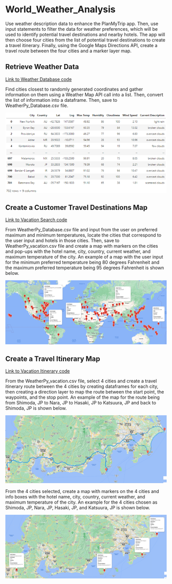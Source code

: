 # World_Weather_Analysis
Use weather description data to enhance the PlanMyTrip app. Then, use input statements to filter the data for weather preferences, which will be used to identify potential travel destinations and nearby hotels. The app will then choose four cities from the list of potential travel destinations to create a travel itinerary. Finally, using the Google Maps Directions API, create a travel route between the four cities and a marker layer map.

## Retrieve Weather Data
[Link to Weather Database code](./Weather_Database/Weather_Database.ipynb)

Find cities closest to randomly generated coordinates and gather information on them using a Weather Map API call into a list. Then, convert the list of information into a dataframe. Then, save to WeatherPy_Database.csv file.

![](./Weather_Database/WeatherDatabase.png)

## Create a Customer Travel Destinations Map
[Link to Vacation Search code](./Vacation_Search/Vacation_Search.ipynb)

From WeatherPy_Database.csv file and input from the user on preferred maximum and minimum temperatures, locate the cities that correspond to the user input and hotels in those cities. Then, save to WeatherPy_vacation.csv file and create a map with markers on the cities and pop-ups with the hotel name, city, country, current weather, and maximum temperature of the city. An example of a map with the user input for the minimum preferred temperature being 80 degrees Fahrenheit and the maximum preferred temperature being 95 degrees Fahrenheit is shown below.

![](./Vacation_Search/WeatherPy_vacation_map.png)

## Create a Travel Itinerary Map
[Link to Vacation Itinerary code](./Vacation_Itinerary/Vacation_Itinerary.ipynb)

From the WeatherPy_vacation.csv file, select 4 cities and create a travel itinerary route between the 4 cities by creating dataframes for each city, then creating a direction layer to map the route between the start point, the waypoints, and the stop point. An example of the map for the route being from Shimoda, JP to Nara, JP to Hasaki, JP to Katsuura, JP and back to Shimoda, JP is shown below.

![](./Vacation_Itinerary/WeatherPy_travel.png)

From the 4 cities selected, create a map with markers on the 4 cities and info boxes with the hotel name, city, country, current weather, and maximum temperature of the city. An example for the 4 cities chosen as Shimoda, JP, Nara, JP, Hasaki, JP, and Katsuura, JP is shown below.

![](./Vacation_Itinerary/WeatherPy_travel_map_markers.png)
